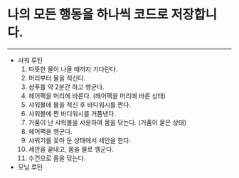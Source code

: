# 나의 모든 행동을 하나씩 코드로 저장합니다.
---
- 샤워 루틴
  1. 따뜻한 물이 나올 때까지 기다린다.
  2. 머리부터 물을 적신다.
  3. 샴푸를 약 2분간 하고 헹군다.
  5. 헤어팩을 머리에 바른다. (헤어팩을 머리에 바른 상태)
  6. 샤워볼에 물을 적신 후 바디워시를 짠다.
  7. 샤워볼에 짠 바디워시를 거품낸다.
  8. 거품이 난 샤워볼을 사용하여 몸을 닦는다. (거품이 묻은 상태)
  9. 헤어팩을 헹군다.
  10. 샤워기를 꽂아 둔 상태에서 세안을 한다.
  11. 세안을 끝내고, 몸을 물로 헹군다.
  12. 수건으로 몸을 닦는다.
- 모닝 루틴
